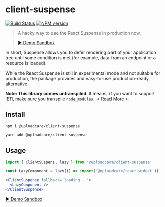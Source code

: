 # сlient-suspense

[![Build Status][build-img]][build-link]
[![NPM version][npm-img]][npm-link]

> A hacky way to use the React Suspense in production now.

> [▶ Demo Sandbox][gatsby-demo]

In short, Suspense allows you to defer rendering part of your application tree
until some condition is met (for example, data from an endpoint or a resource
is loaded).

While the React Suspense is still in experimental mode and not suitable for
production, the package provides and easy-to-use production-ready alternative.

**Note: This library comes untranspiled**. It means, if you want to support
IE11, make sure you transpile `node_modules`. → [Read More][es6-debate] ←

## Install

```
npm i @uploadcare/client-suspense
```

```
yarn add @uploadcare/client-suspense
```

## Usage

```jsx
import { ClientSuspens, lazy } from '@uploadcare/client-suspense'

const LazyComponent = lazy(() => import('@uploadcare/react-widget'))

<ClientSuspense fallback='loading...'>
  <LazyComponent />
</ClientSuspense>
```

[▶ Demo Sandbox][gatsby-demo]

[es6-debate]: https://gist.github.com/Rich-Harris/51e1bf24e7c093469ef7a0983bad94cb
[gatsby-demo]: https://codesandbox.io/s/gatsby-suspense-example-6g020
[build-img]: https://api.travis-ci.com/uploadcare/client-suspense.svg?branch=master
[build-link]: https://travis-ci.com/uploadcare/client-suspense
[npm-img]: https://img.shields.io/npm/v/@uploadcare/client-suspense.svg
[npm-link]: https://www.npmjs.com/package/@uploadcare/client-suspense
